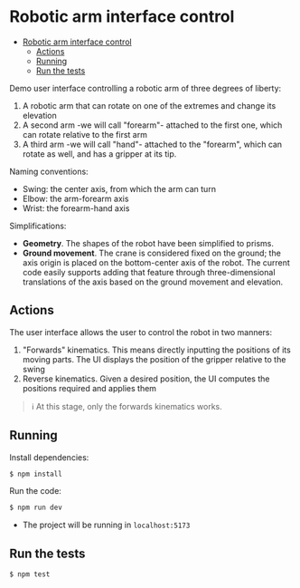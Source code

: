 # Robotic arm interface control

- [Robotic arm interface control](#robotic-arm-interface-control)
  - [Actions](#actions)
  - [Running](#running)
  - [Run the tests](#run-the-tests)


Demo user interface controlling a robotic arm of three degrees of liberty:
1. A robotic arm that can rotate on one of the extremes and change its elevation
2. A second arm -we will call "forearm"- attached to the first one, which can rotate relative to the first arm
3. A third arm -we will call "hand"- attached to the "forearm", which can rotate as well, and has a gripper at its tip.

Naming conventions:
- Swing: the center axis, from which the arm can turn
- Elbow: the arm-forearm axis
- Wrist: the forearm-hand axis

Simplifications:
- **Geometry**. The shapes of the robot have been simplified to prisms.
- **Ground movement**. The crane is considered fixed on the ground; the axis origin is placed on the bottom-center axis of the robot. The current code easily supports adding that feature through three-dimensional translations of the axis based on the ground movement and elevation.

## Actions

The user interface allows the user to control the robot in two manners:
1. "Forwards" kinematics. This means directly inputting the positions of its moving parts. The UI displays the position of the gripper relative to the swing
2. Reverse kinematics. Given a desired position, the UI computes the positions required and applies them

> :information_source: At this stage, only the forwards kinematics works.

## Running

Install dependencies:
```sh
$ npm install
```

Run the code:
```sh
$ npm run dev
```
- The project will be running in `localhost:5173`


## Run the tests

```sh
$ npm test
```

